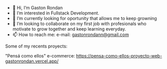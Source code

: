 - 👋 Hi, I’m Gaston Rondan
- 👀 I’m interested in Fullstack Development.
- 🌱 I’m currently looking for oportunity that allows me to keep growning
- 💞️ I’m looking to collaborate on my first job with profesionals who motivate to grow together and keep learning everyday.
- 📫 How to reach me: e-mail: gastonrondann@gmail.com

Some of my recents proyects: 

"Pensá como ellos" e-commerce: https://pensa-como-ellos-proyecto-web-gastonrondan.vercel.app/
